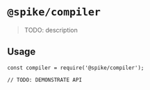 # `@spike/compiler`

> TODO: description

## Usage

```
const compiler = require('@spike/compiler');

// TODO: DEMONSTRATE API
```
